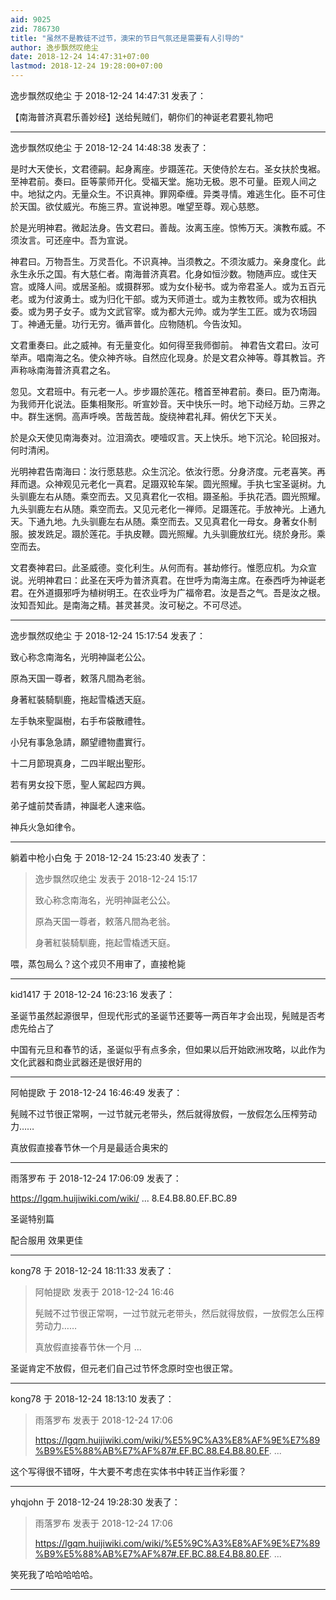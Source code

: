 ```yaml
---
aid: 9025
zid: 786730
title: "虽然不是教徒不过节，澳宋的节日气氛还是需要有人引导的"
author: 逸步飘然叹绝尘
date: 2018-12-24 14:47:31+07:00
lastmod: 2018-12-24 19:28:00+07:00
---
```


逸步飘然叹绝尘 于 2018-12-24 14:47:31 发表了：

【南海普济真君乐善妙经】送给髡贼们，朝你们的神诞老君要礼物吧

---

逸步飘然叹绝尘 于 2018-12-24 14:48:38 发表了：

是时大天使长，文君德嗣。起身离座。步蹑莲花。天使侍於左右。圣女扶於曳裾。至神君前。奏曰。臣等蒙师开化。受福天堂。施功无极。恩不可量。臣观人间之中。地狱之内。无量众生。不识真神。罪网牵缠。异类寻情。难逃生化。臣不可住於天国。欲仗威光。布施三界。宣说神恩。唯望至尊。观心慈愍。

於是光明神君。微起法身。告文君曰。善哉。汝离玉座。惊怖万天。演教布威。不须汝言。可还座中。吾为宣说。

神君曰。万物吾生。万灵吾化。不识真神。当须教之。不须汝威力。亲身度化。此永生永乐之国。有大慈仁者。南海普济真君。化身如恒沙数。物随声应。或住天宫。或降人间。或居圣船。或摄群邪。或为女仆秘书。或为帝君圣人。或为五百元老。或为付波勇士。或为归化干部。或为天师道士。或为主教牧师。或为农相执委。或为男子女子。或为文武官宰。或为都大元帅。或为学生工匠。或为农场园丁。神通无量。功行无穷。循声普化。应物随机。今告汝知。

文君重奏曰。此之威神。有无量变化。如何得至我师御前。 神君告文君曰。汝可举声。唱南海之名。使众神齐咏。自然应化现身。於是文君众神等。尊其教旨。齐声称咏南海普济真君之名。

忽见。文君班中。有元老一人。步步蹑於莲花。稽首至神君前。奏曰。臣乃南海。为我师开化说法。臣集相聚形。听宣妙音。天中快乐一时。地下动经万劫。三界之中。群生迷惘。高声呼唤。苦哉苦哉。旋绕神君礼拜。俯伏乞下天关。

於是众天使见南海奏对。泣泪滴衣。哽噎叹言。天上快乐。地下沉沦。轮回报对。何时清闲。

光明神君告南海曰：汝行愿慈悲。众生沉沦。依汝行愿。分身济度。元老喜笑。再拜而退。众神观见元老化一真君。足蹑双轮车架。圆光照耀。手执七宝圣诞树。九头驯鹿左右从随。乘空而去。又见真君化一农相。蹑圣船。手执花洒。圆光照耀。九头驯鹿左右从随。乘空而去。又见元老化一禅师。足蹑莲花。手放神光。上通九天。下通九地。九头驯鹿左右从随。乘空而去。又见真君化一母女。身著女仆制服。披发跣足。蹑於莲花。手执皮鞭。圆光照耀。九头驯鹿放红光。绕於身形。乘空而去。

文君奏神君曰。此圣威德。变化利生。从何而有。甚劫修行。惟愿应机。为众宣说。光明神君曰：此圣在天呼为普济真君。在世呼为南海主席。在泰西呼为神诞老君。在外道摄邪呼为植树明王。在农业呼为广福帝君。汝是吾之气。吾是汝之根。汝知吾知此。是南海之精。甚灵甚灵。汝可秘之。不可尽述。

---

逸步飘然叹绝尘 于 2018-12-24 15:17:54 发表了：

致心称念南海名，光明神誕老公公。

原為天国一尊者，敕落凡間為老翁。

身著紅裝騎馴鹿，拖起雪橇透天庭。

左手執來聖誕樹，右手布袋散禮牲。

小兒有事急急請，願望禮物盡實行。

十二月節現真身，二四半眠出聖形。

若有男女投下愿，聖人駕起四方興。

弟子爐前焚香請，神誕老人速来临。

神兵火急如律令。

---

躺着中枪小白兔 于 2018-12-24 15:23:40 发表了：

> 逸步飘然叹绝尘 发表于 2018-12-24 15:17
>
> 致心称念南海名，光明神誕老公公。
>
> 原為天国一尊者，敕落凡間為老翁。
>
> 身著紅裝騎馴鹿，拖起雪橇透天庭。

喂，蒸包局么？这个戎贝不用审了，直接枪毙

---

kid1417 于 2018-12-24 16:23:16 发表了：

圣诞节虽然起源很早，但现代形式的圣诞节还要等一两百年才会出现，髡贼是否考虑先给占了

中国有元旦和春节的话，圣诞似乎有点多余，但如果以后开始欧洲攻略，以此作为文化武器和商业武器还是很好用的

---

阿帕提欧 于 2018-12-24 16:46:49 发表了：

髡贼不过节很正常啊，一过节就元老带头，然后就得放假，一放假怎么压榨劳动力……

真放假直接春节休一个月是最适合奥宋的

---

雨落罗布 于 2018-12-24 17:06:09 发表了：

https://lgqm.huijiwiki.com/wiki/ ... 8.E4.B8.80.EF.BC.89

圣诞特别篇

配合服用 效果更佳

---

kong78 于 2018-12-24 18:11:33 发表了：

> 阿帕提欧 发表于 2018-12-24 16:46
>
> 髡贼不过节很正常啊，一过节就元老带头，然后就得放假，一放假怎么压榨劳动力……
>
> 真放假直接春节休一个月 ...

圣诞肯定不放假，但元老们自己过节怀念原时空也很正常。

---

kong78 于 2018-12-24 18:13:10 发表了：

> 雨落罗布 发表于 2018-12-24 17:06
>
> https://lgqm.huijiwiki.com/wiki/%E5%9C%A3%E8%AF%9E%E7%89%B9%E5%88%AB%E7%AF%87#.EF.BC.88.E4.B8.80.EF. ...

这个写得很不错呀，牛大要不考虑在实体书中转正当作彩蛋？

---

yhqjohn 于 2018-12-24 19:28:30 发表了：

> 雨落罗布 发表于 2018-12-24 17:06
>
> https://lgqm.huijiwiki.com/wiki/%E5%9C%A3%E8%AF%9E%E7%89%B9%E5%88%AB%E7%AF%87#.EF.BC.88.E4.B8.80.EF. ...

笑死我了哈哈哈哈哈。

---
